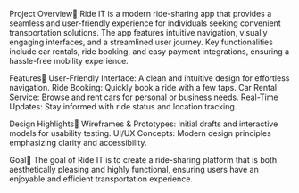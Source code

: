 Project Overview🚀
Ride IT is a modern ride-sharing app that provides a seamless and user-friendly experience for individuals seeking convenient transportation solutions. The app features intuitive 
navigation, visually engaging interfaces, and a streamlined user journey. Key functionalities include car rentals, ride booking, and easy payment integrations, ensuring a hassle-free 
mobility experience.


Features👋
User-Friendly Interface: A clean and intuitive design for effortless navigation.
Ride Booking: Quickly book a ride with a few taps.
Car Rental Service: Browse and rent cars for personal or business needs.
Real-Time Updates: Stay informed with ride status and location tracking.


Design Highlights🎨
Wireframes & Prototypes: Initial drafts and interactive models for usability testing.
UI/UX Concepts: Modern design principles emphasizing clarity and accessibility.


Goal🚩
The goal of Ride IT is to create a ride-sharing platform that is both aesthetically pleasing and highly functional, ensuring users have an enjoyable and efficient transportation 
experience.
